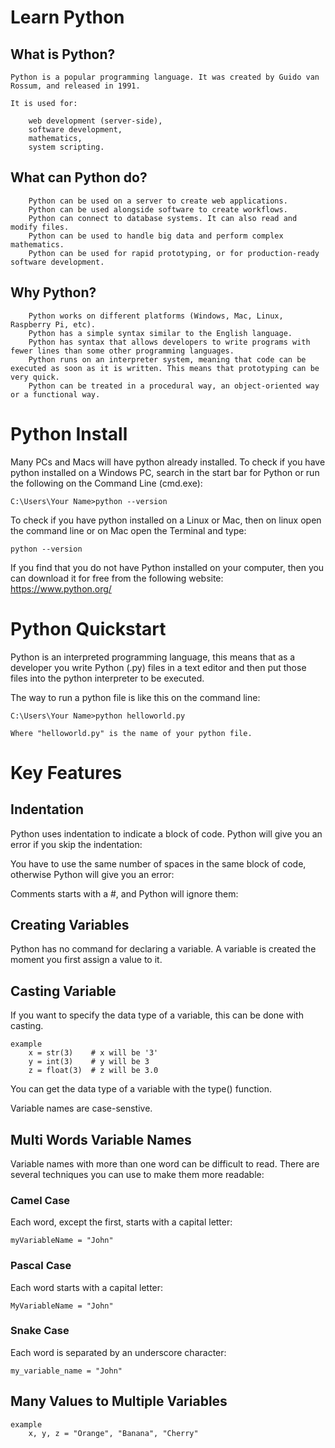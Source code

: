 
# Learn Python
##  What is Python?
    
    Python is a popular programming language. It was created by Guido van Rossum, and released in 1991.

    It is used for:

        web development (server-side),
        software development,
        mathematics,
        system scripting.
##  What can Python do?
        Python can be used on a server to create web applications.
        Python can be used alongside software to create workflows.
        Python can connect to database systems. It can also read and modify files.
        Python can be used to handle big data and perform complex mathematics.
        Python can be used for rapid prototyping, or for production-ready software development.
##  Why Python?
        Python works on different platforms (Windows, Mac, Linux, Raspberry Pi, etc).
        Python has a simple syntax similar to the English language.
        Python has syntax that allows developers to write programs with fewer lines than some other programming languages.
        Python runs on an interpreter system, meaning that code can be executed as soon as it is written. This means that prototyping can be very quick.
        Python can be treated in a procedural way, an object-oriented way or a functional way.

#   Python Install
    
Many PCs and Macs will have python already installed. To check if you have python installed on a Windows PC, search in the start bar for Python or run the following on the Command Line (cmd.exe):
    
    C:\Users\Your Name>python --version

To check if you have python installed on a Linux or Mac, then on linux open the command line or on Mac open the Terminal and type:

    python --version

If you find that you do not have Python installed on your computer, then you can download it for free from the following website: https://www.python.org/

# Python Quickstart

Python is an interpreted programming language, this means that as a developer you write Python (.py) files in a text editor and then put those files into the python interpreter to be executed.

The way to run a python file is like this on the command line:

    C:\Users\Your Name>python helloworld.py

    Where "helloworld.py" is the name of your python file.

# Key Features

## Indentation

Python uses indentation to indicate a block of code. Python will give you an error if you skip the indentation:

You have to use the same number of spaces in the same block of code, otherwise Python will give you an error:

Comments starts with a #, and Python will ignore them:

## Creating Variables

Python has no command for declaring a variable. A variable is created the moment you first assign a value to it.

## Casting Variable

If you want to specify the data type of a variable, this can be done with casting.

    example  
        x = str(3)    # x will be '3'
        y = int(3)    # y will be 3
        z = float(3)  # z will be 3.0
    
You can get the data type of a variable with the type() function.

Variable names are case-senstive.

## Multi Words Variable Names

Variable names with more than one word can be difficult to read. There are several techniques you can use to make them more readable:

### Camel Case

Each word, except the first, starts with a capital letter:

    myVariableName = "John"

### Pascal Case

Each word starts with a capital letter:

    MyVariableName = "John"

### Snake Case

Each word is separated by an underscore character:

    my_variable_name = "John"

## Many Values to Multiple Variables

    example  
        x, y, z = "Orange", "Banana", "Cherry"
    
